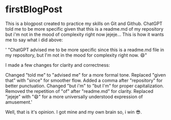 # firstBlogPost
This is a blogpost created to practice my skills on Git and Github.
ChatGPT told me to be more specific given that this is a readme.md of my repository but i'm not in the mood of complexity right now jejeje...
This is how it wants me to say what i did above:

' "ChatGPT advised me to be more specific since this is a readme.md file in my repository, but I'm not in the mood for complexity right now. 😄"

I made a few changes for clarity and correctness:

Changed "told me" to "advised me" for a more formal tone.
Replaced "given that" with "since" for smoother flow.
Added a comma after "repository" for better punctuation.
Changed "but i'm" to "but I'm" for proper capitalization.
Removed the repetition of "of" after "readme.md" for clarity.
Replaced "jejeje" with "😄" for a more universally understood expression of amusement.'

Well, that is it's opinion. I got mine and my own brain so, i win 😎.

